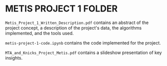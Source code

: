 # METIS PROJECT 1 FOLDER

`Metis_Project_1_Written_Description.pdf` contains an abstract of the project concept, a description of the project's data, the algorithms implemented, and the tools used.

`metis-project-1-code.ipynb` contains the code implemented for the project.

`MTA_and_Knicks_Project_Metis.pdf` contains a slideshow presentation of key insights.



